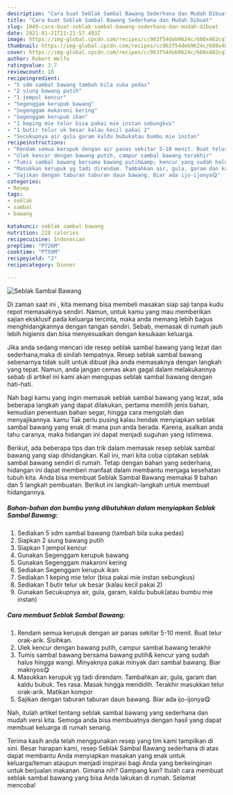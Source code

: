 ```yaml
---
description: "Cara buat Seblak Sambal Bawang Sederhana dan Mudah Dibuat"
title: "Cara buat Seblak Sambal Bawang Sederhana dan Mudah Dibuat"
slug: 1049-cara-buat-seblak-sambal-bawang-sederhana-dan-mudah-dibuat
date: 2021-01-21T21:21:57.493Z
image: https://img-global.cpcdn.com/recipes/cc963f54deb9624c/680x482cq70/seblak-sambal-bawang-foto-resep-utama.jpg
thumbnail: https://img-global.cpcdn.com/recipes/cc963f54deb9624c/680x482cq70/seblak-sambal-bawang-foto-resep-utama.jpg
cover: https://img-global.cpcdn.com/recipes/cc963f54deb9624c/680x482cq70/seblak-sambal-bawang-foto-resep-utama.jpg
author: Robert Wolfe
ratingvalue: 3.7
reviewcount: 10
recipeingredient:
- "5 sdm sambal bawang tambah bila suka pedas"
- "2 siung bawang putih"
- "1 jempol kencur"
- "Segenggam kerupuk bawang"
- "Segenggam makaroni kering"
- "Segenggam kerupuk ikan"
- "1 keping mie telor bisa pakai mie instan sebungkus"
- "1 butir telur uk besar kalau kecil pakai 2"
- "Secukupnya air gula garam kaldu bubukatau bumbu mie instan"
recipeinstructions:
- "Rendam semua kerupuk dengan air panas sekitar 5-10 menit. Buat telur orak-arik. Sisihkan."
- "Ulek kencur dengan bawang putih, campur sambal bawang terakhir"
- "Tumis sambal bawang bersama bawang putih&amp; kencur yang sudah halus hingga wangi. Minyaknya pakai minyak dari sambal bawang. Biar maknyos😋"
- "Masukkan kerupuk yg tadi direndam. Tambahkan air, gula, garam dan kaldu bubuk. Tes rasa. Masak hingga mendidih. Terakhir masukkan telur orak-arik. Matikan kompor"
- "Sajikan dengan taburan taburan daun bawang. Biar ada ijo-ijonya😋"
categories:
- Resep
tags:
- seblak
- sambal
- bawang

katakunci: seblak sambal bawang 
nutrition: 228 calories
recipecuisine: Indonesian
preptime: "PT26M"
cooktime: "PT59M"
recipeyield: "2"
recipecategory: Dinner

---
```



![Seblak Sambal Bawang](https://img-global.cpcdn.com/recipes/cc963f54deb9624c/680x482cq70/seblak-sambal-bawang-foto-resep-utama.jpg)

Di zaman  saat ini , kita memang bisa membeli masakan siap saji tanpa kudu repot memasaknya sendiri. Namun, untuk kamu yang mau memberikan sajian eksklusif pada keluarga tercinta, maka anda memang lebih bagus menghidangkannya dengan tangan sendiri. Sebab, memasak di rumah jauh lebih higienis dan bisa menyesuaikan dengan kesukaan keluarga.

Jika anda sedang mencari ide resep seblak sambal bawang yang lezat dan sederhana,maka di sinilah tempatnya. Resep seblak sambal bawang  sebenarnya tidak sulit untuk dibuat jika anda memasaknya dengan langkah yang tepat. Namun, anda jangan cemas akan gagal dalam melakukannya 
sebab di artikel ini kami akan mengupas seblak sambal bawang dengan hati-hati.  



Nah bagi kamu yang ingin memasak seblak sambal bawang yang lezat, ada beberapa langkah yang dapat dilakukan, pertama memilih jenis bahan, kemudian penentuan bahan segar, hingga cara mengolah dan menyajikannya. kamu Tak perlu pusing kalau hendak menyiapkan seblak sambal bawang yang enak di mana pun anda berada. Karena, asalkan anda  tahu caranya, maka hidangan ini dapat menjadi suguhan yang istimewa.

Berikut, ada beberapa tips dan trik dalam memasak resep seblak sambal bawang yang siap dihidangkan. Kali ini, mari kita coba ciptakan seblak sambal bawang sendiri di rumah. Tetap dengan bahan yang sederhana, hidangan ini dapat memberi manfaat dalam membantu menjaga kesehatan tubuh kita. Anda bisa membuat Seblak Sambal Bawang memakai 9 bahan dan 5 langkah pembuatan. Berikut ini langkah-langkah untuk membuat hidangannya.

<!--inarticleads1-->

##### Bahan-bahan dan bumbu yang dibutuhkan dalam menyiapkan Seblak Sambal Bawang:

1. Sediakan 5 sdm sambal bawang (tambah bila suka pedas)
1. Siapkan 2 siung bawang putih
1. Siapkan 1 jempol kencur
1. Gunakan Segenggam kerupuk bawang
1. Gunakan Segenggam makaroni kering
1. Sediakan Segenggam kerupuk ikan
1. Sediakan 1 keping mie telor (bisa pakai mie instan sebungkus)
1. Sediakan 1 butir telur uk besar (kalau kecil pakai 2)
1. Gunakan Secukupnya air, gula, garam, kaldu bubuk(atau bumbu mie instan)




<!--inarticleads2-->

##### Cara membuat Seblak Sambal Bawang:

1. Rendam semua kerupuk dengan air panas sekitar 5-10 menit. Buat telur orak-arik. Sisihkan.
1. Ulek kencur dengan bawang putih, campur sambal bawang terakhir
1. Tumis sambal bawang bersama bawang putih&amp; kencur yang sudah halus hingga wangi. Minyaknya pakai minyak dari sambal bawang. Biar maknyos😋
1. Masukkan kerupuk yg tadi direndam. Tambahkan air, gula, garam dan kaldu bubuk. Tes rasa. Masak hingga mendidih. Terakhir masukkan telur orak-arik. Matikan kompor
1. Sajikan dengan taburan taburan daun bawang. Biar ada ijo-ijonya😋




Nah, itulah artikel tentang  seblak sambal bawang  yang sederhana dan mudah versi kita. Semoga anda bisa membuatnya dengan hasil yang dapat membuat keluarga di rumah senang. 

Terima kasih anda telah menggunakan resep yang tim kami tampilkan di sini. Besar harapan kami, resep  Seblak Sambal Bawang sederhana di atas dapat membantu Anda menyiapkan masakan yang enak untuk keluarga/teman ataupun menjadi inspirasi bagi Anda yang berkeinginan untuk berjualan makanan. Gimana nih? Gampang kan? Itulah cara membuat seblak sambal bawang yang bisa Anda lakukan di rumah. Selamat mencoba!

